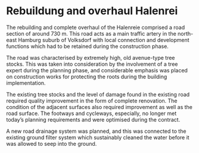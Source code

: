 # Rebuildung and overhaul Halenrei

The rebuilding and complete overhaul of the Halenreie comprised a 
road section of around 730 m. This road acts as a main traffic artery in
 the north-east Hamburg suburb of Volksdorf with local connection and 
development functions which had to be retained during the construction 
phase.

The road was characterised by extremely high, old avenue-type tree 
stocks. This was taken into consideration by the involvement of a tree 
expert during the planning phase, and considerable emphasis was placed 
on construction works for protecting the roots during the building 
implementation.

The existing tree stocks and the level of damage found in the 
existing road required quality improvement in the form of complete 
renovation. The condition of the adjacent surfaces also required 
improvement as well as the road surface. The footways and cycleways, 
especially, no longer met today’s planning requirements and were 
optimised during the contract.

A new road drainage system was planned, and this was connected to the
 existing ground filter system which sustainably cleaned the water 
before it was allowed to seep into the ground.